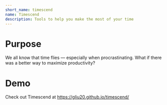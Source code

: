 ```yaml
---
short_name: timescend
name: Timescend
description: Tools to help you make the most of your time
---
```

# Purpose
We all know that time flies — especially when procrastinating. What if there was a better way to maximize productivity?

# Demo
Check out Timescend at https://gliu20.github.io/timescend/
